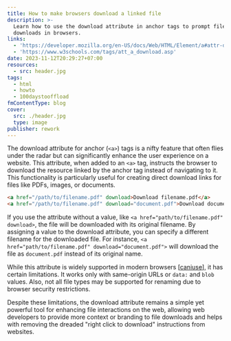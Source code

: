 ```yaml
---
title: How to make browsers download a linked file
description: >-
  Learn how to use the download attribute in anchor tags to prompt file
  downloads in browsers.
links:
  - 'https://developer.mozilla.org/en-US/docs/Web/HTML/Element/a#attr-download'
  - 'https://www.w3schools.com/tags/att_a_download.asp'
date: 2023-11-12T20:29:27+07:00
resources:
  - src: header.jpg
tags:
  - html
  - howto
  - 100daystooffload
fmContentType: blog
cover:
  src: ./header.jpg
  type: image
publisher: rework
---
```


The download attribute for anchor (`<a>`) tags is a nifty feature that often flies under the radar but can significantly enhance the user experience on a website. This attribute, when added to an `<a>` tag, instructs the browser to download the resource linked by the anchor tag instead of navigating to it. This functionality is particularly useful for creating direct download links for files like PDFs, images, or documents.

```html
<a href="/path/to/filename.pdf" download>Download filename.pdf</a>
<a href="/path/to/filename.pdf" download="document.pdf">Download document.pdf</a>
```

If you use the attribute without a value, like `<a href="path/to/filename.pdf" download>`, the file will be downloaded with its original filename. By assigning a value to the download attribute, you can specify a different filename for the downloaded file. For instance, `<a href="path/to/filename.pdf" download="document.pdf">` will download the file as `document.pdf` instead of its original name.

While this attribute is widely supported in modern browsers \[[caniuse](https://caniuse.com/download)], it has certain limitations. It works only with same-origin URLs or `data:` and `blob` values. Also, not all file types may be supported for renaming due to browser security restrictions.

Despite these limitations, the download attribute remains a simple yet powerful tool for enhancing file interactions on the web, allowing web developers to provide more context or branding to file downloads and helps with removing the dreaded "right click to download" instructions from websites.

